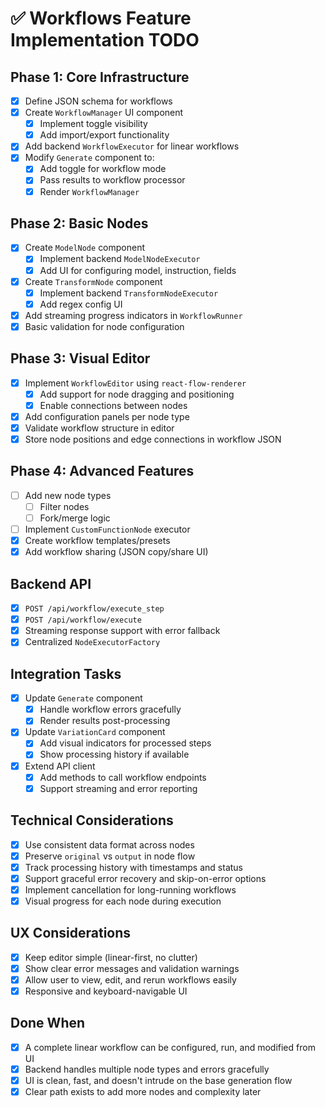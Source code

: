 # ✅ Workflows Feature Implementation TODO

## Phase 1: Core Infrastructure
- [x] Define JSON schema for workflows
- [x] Create `WorkflowManager` UI component
  - [x] Implement toggle visibility
  - [x] Add import/export functionality
- [x] Add backend `WorkflowExecutor` for linear workflows
- [x] Modify `Generate` component to:
  - [x] Add toggle for workflow mode
  - [x] Pass results to workflow processor
  - [x] Render `WorkflowManager`

## Phase 2: Basic Nodes
- [x] Create `ModelNode` component
  - [x] Implement backend `ModelNodeExecutor`
  - [x] Add UI for configuring model, instruction, fields
- [x] Create `TransformNode` component
  - [x] Implement backend `TransformNodeExecutor`
  - [x] Add regex config UI
- [x] Add streaming progress indicators in `WorkflowRunner`
- [x] Basic validation for node configuration

## Phase 3: Visual Editor
- [x] Implement `WorkflowEditor` using `react-flow-renderer`
  - [x] Add support for node dragging and positioning
  - [x] Enable connections between nodes
- [x] Add configuration panels per node type
- [x] Validate workflow structure in editor
- [x] Store node positions and edge connections in workflow JSON

## Phase 4: Advanced Features
- [ ] Add new node types
  - [ ] Filter nodes
  - [ ] Fork/merge logic
- [ ] Implement `CustomFunctionNode` executor
- [x] Create workflow templates/presets
- [x] Add workflow sharing (JSON copy/share UI)

## Backend API
- [x] `POST /api/workflow/execute_step`
- [x] `POST /api/workflow/execute`
- [x] Streaming response support with error fallback
- [x] Centralized `NodeExecutorFactory`

## Integration Tasks
- [x] Update `Generate` component
  - [x] Handle workflow errors gracefully
  - [x] Render results post-processing
- [x] Update `VariationCard` component
  - [x] Add visual indicators for processed steps
  - [x] Show processing history if available
- [x] Extend API client
  - [x] Add methods to call workflow endpoints
  - [x] Support streaming and error reporting

## Technical Considerations
- [x] Use consistent data format across nodes
- [x] Preserve `original` vs `output` in node flow
- [x] Track processing history with timestamps and status
- [x] Support graceful error recovery and skip-on-error options
- [x] Implement cancellation for long-running workflows
- [x] Visual progress for each node during execution

## UX Considerations
- [x] Keep editor simple (linear-first, no clutter)
- [x] Show clear error messages and validation warnings
- [x] Allow user to view, edit, and rerun workflows easily
- [x] Responsive and keyboard-navigable UI

## Done When
- [x] A complete linear workflow can be configured, run, and modified from UI
- [x] Backend handles multiple node types and errors gracefully
- [x] UI is clean, fast, and doesn't intrude on the base generation flow
- [x] Clear path exists to add more nodes and complexity later